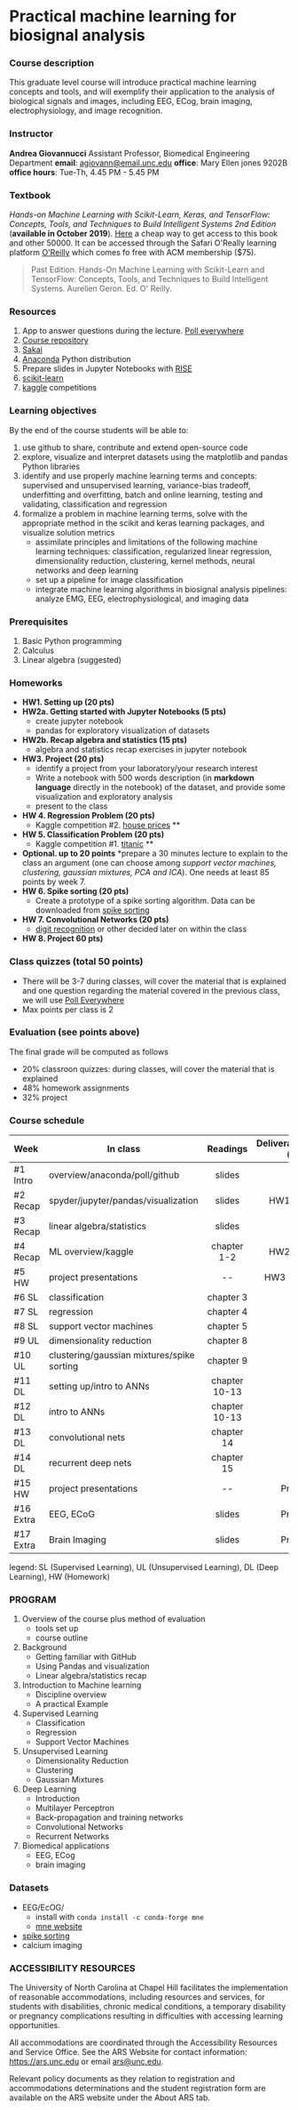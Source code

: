 # Practical machine learning for biosignal analysis

### Course description 
This graduate level course will introduce practical machine learning concepts and tools, and will exemplify their application to the analysis of biological signals and images, including EEG, ECog, brain imaging, electrophysiology, and image recognition.

### Instructor

**Andrea Giovannucci**
Assistant Professor, Biomedical Engineering Department
**email**: agiovann@email.unc.edu
**office**: Mary Ellen jones 9202B 
**office hours**: Tue-Th, 4.45 PM - 5.45 PM 

### Textbook

*Hands-on Machine Learning with Scikit-Learn, Keras, and TensorFlow: Concepts, Tools, and Techniques to Build Intelligent Systems 2nd Edition* (**available in October 2019**). [Here](https://www.acm.org/membership/offers/skill-up-oreilly) a cheap way to get access to this book and other 50000. It can be accessed through the Safari O'Really learning platform [O'Reilly](https://learning.oreilly.com/) which comes fo free with ACM membership ($75).

> Past Edition. Hands-On Machine Learning with Scikit-Learn and TensorFlow: Concepts, Tools, and Techniques to Build Intelligent Systems. Aurelien Geron. Ed. O' Reilly.

### Resources
1. App to answer questions during the lecture. [Poll everywhere](https://poll.unc.edu/)
2. [Course repository](https://github.com/agiovann/machine-learning-BMME890/)
3. [Sakai](https://sakai.unc.edu) 
3. [Anaconda](https://www.anaconda.com/distribution/) Python distribution
4. Prepare slides in Jupyter Notebooks with [RISE](https://github.com/damianavila/RISE)
5. [scikit-learn](https://scikit-learn.org)
5. [kaggle](https://www.kaggle.com/competitions) competitions

### Learning objectives 
By the end of the course students will be able to:

1. use github to share, contribute and extend open-source code
2. explore, visualize and interpret datasets using the matplotlib and pandas Python libraries
3. identify and use properly machine learning terms and concepts: supervised and unsupervised learning, variance-bias tradeoff, underfitting and overfitting, batch and online learning, testing and validating, classification and regression
4. formalize a problem in machine learning terms, solve with the appropriate method in the scikit and keras learning packages, and visualize solution metrics
	* assimilate principles and limitations of the following machine learning techniques: classification, regularized linear regression, dimensionality reduction, clustering, kernel methods, neural networks and deep learning   
	* set up a pipeline for image classification
	* integrate machine learning algorithms in biosignal analysis pipelines: analyze EMG, EEG, electrophysiological, and imaging data


### Prerequisites 
1. Basic Python programming
2. Calculus
3. Linear algebra (suggested)

 
### Homeworks

* **HW1. Setting up (20 pts)**
* **HW2a. Getting started with Jupyter Notebooks (5 pts)**
	* create jupyter notebook 
	* pandas for exploratory visualization of datasets 
* **HW2b. Recap algebra and statistics (15 pts)**  
	* algebra and statistics recap exercises in jupyter notebook
* **HW3. Project (20  pts)**
	* identify a project from your laboratory/your research interest 
	* Write a notebook with 500 words description (in **markdown language** directly in the notebook) of the dataset, and provide some visualization and exploratory analysis
	* present to the class
* **HW 4. Regression Problem (20 pts)** 
	* Kaggle competition #2. [house prices](https://www.kaggle.com/c/house-prices-advanced-regression-techniques) **
* **HW 5. Classification Problem (20 pts)** 
	* Kaggle competition #1.  [titanic](https://www.kaggle.com/c/titanic) **
* **Optional. up to 20 points**
    *prepare a 30 minutes lecture to explain to the class an argument (one can choose among *support vector machines, clustering, gaussian mixtures, PCA and ICA*). One needs at least 85 points by week 7. 
* **HW 6. Spike sorting (20  pts)**
	* Create a prototype of a spike sorting algorithm. Data can be downloaded from [spike sorting](https://github.com/flatironinstitute/mountainsort_examples)
* **HW 7. Convolutional Networks (20 pts)**
	* [digit recognition](https://www.kaggle.com/c/digit-recognizer) or other decided later on within the class
* **HW 8. Project 60 pts)**

### Class quizzes (total 50 points)

* There will be 3-7 during classes, will cover the material that is explained and one question regarding the material covered in the previous class, we will use [Poll Everywhere](poll.unc.edu)
* Max points per class is 2

### Evaluation (see points above)

The final grade will be computed as follows

* 20% classroon quizzes: during classes, will cover the material that is explained 
* 48% homework assignments
* 32% project

### Course schedule 

| Week |   In class  | Readings  | Deliverables (due) |
| :------------- 	| ------------- |:-------------:| -----:|
| #1 		Intro	| overview/anaconda/poll/github | slides | -- |
| #2 		Recap	| spyder/jupyter/pandas/visualization |slides|HW1 (Th)|
| #3 		Recap	| linear algebra/statistics | slides |  |
| #4 		Recap	| ML overview/kaggle |chapter 1-2| HW2 (Th)|
| #5 		HW		| project presentations | -- |  HW3 (Tue) |
| #6 		SL| classification| chapter 3 | -- |
| #7 		SL| regression| chapter 4 | --   |
| #8 		SL| support vector machines | chapter 5 | HW4 |
| #9 		UL| dimensionality reduction | chapter 8 | HW5 |
| #10 		UL| clustering/gaussian mixtures/spike sorting | chapter 9 | -- |
| #11 		DL	| setting up/intro to ANNs  | chapter 10-13| HW6 |
| #12 		DL	| intro to ANNs | chapter 10-13 |--|
| #13 		DL	| convolutional nets | chapter 14 |--|
| #14 		DL	| recurrent deep nets | chapter 15  |HW7|
| #15 		HW	| project presentations | --  | Project |
| #16 		Extra	| EEG, ECoG | slides  | Project |
| #17 		Extra	| Brain Imaging | slides  | Project |

legend: SL (Supervised Learning), UL (Unsupervised Learning), DL (Deep Learning), HW (Homework)


### PROGRAM 
1. Overview of the course plus method of evaluation
	* tools set up
	* course outline
2. Background
	* Getting familiar with GitHub 
	* Using Pandas and visualization
	* Linear algebra/statistics recap  
3. Introduction to Machine learning
	* Discipline overview
	* A practical Example
4. Supervised Learning
	* Classification
	* Regression
	* Support Vector Machines
5. Unsupervised Learning
	* Dimensionality Reduction
	* Clustering
	* Gaussian Mixtures
6. Deep Learning
	* Introduction
	* Multilayer Perceptron
	* Back-propagation and training networks
	* Convolutional Networks
	* Recurrent Networks
7. Biomedical applications
	* EEG, ECog
	* brain imaging

### Datasets

* EEG/EcOG/
	* install with ```conda install -c conda-forge mne```
	* [mne website](https://martinos.org/mne/stable/index.html) 
* [spike sorting](https://github.com/flatironinstitute/mountainsort_examples)
* calcium imaging

### ACCESSIBILITY RESOURCES

The University of North Carolina at Chapel Hill facilitates the implementation of reasonable accommodations, including resources and services, for students with disabilities, chronic medical conditions, a temporary disability or pregnancy complications resulting in difficulties with accessing learning opportunities.

All accommodations are coordinated through the Accessibility Resources and Service Office. See the ARS Website for contact information: https://ars.unc.edu or email ars@unc.edu.

Relevant policy documents as they relation to registration and accommodations determinations and the student registration form are available on the ARS website under the About ARS tab.	
	

